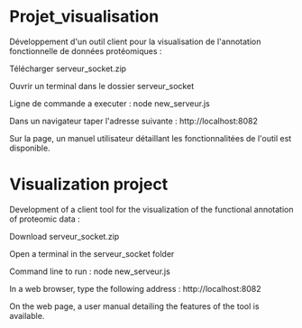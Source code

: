 # Projet_visualisation
Développement d'un outil client pour la visualisation de l'annotation fonctionnelle de données protéomiques :

Télécharger serveur_socket.zip

Ouvrir un terminal dans le dossier serveur_socket

Ligne de commande a executer : node new_serveur.js

Dans un navigateur taper l'adresse suivante : http://localhost:8082

Sur la page, un manuel utilisateur détaillant les fonctionnalitées de l'outil est disponible.

# Visualization project
Development of a client tool for the visualization of the functional annotation of proteomic data :

Download serveur_socket.zip

Open a terminal in the serveur_socket folder

Command line to run : node new_serveur.js

In a web browser, type the following address : http://localhost:8082

On the web page, a user manual detailing the features of the tool is available.
